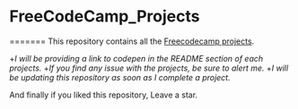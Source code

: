 # FreeCodeCamp_Projects
=======
This repository contains all the [Freecodecamp projects](https://www.freecodecamp.org/learn/).

+*I will be providing a link to codepen in the README section of each projects.*
+*If you find any issue with the projects, be sure to alert me.*
+*I will be updating this repository as soon as I complete a project.*

And finally if you liked this repository, Leave a star.
